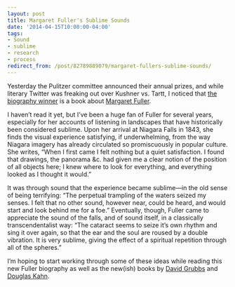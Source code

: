 ```yaml
---
layout: post 
title: Margaret Fuller's Sublime Sounds 
date: '2014-04-15T10:00:00-04:00' 
tags: 
- Sound 
- sublime 
- research 
- process 
redirect_from: /post/82789889079/margaret-fullers-sublime-sounds/
---
```


Yesterday the Pulitzer committee announced their annual prizes, and while literary Twitter was freaking out over Kushner vs. Tartt, I noticed that [the biography winner](http://www.pulitzer.org/citation/2014-Biography-or-Autobiography) is a book about [Margaret Fuller](http://en.wikipedia.org/wiki/Margaret_Fuller).

I haven’t read it yet, but I’ve been a huge fan of Fuller for several years, especially for her accounts of listening in landscapes that have historically been considered sublime. Upon her arrival at Niagara Falls in 1843, she finds the visual experience satisfying, if underwhelming, from the way Niagara imagery has already circulated so promiscuously in popular culture. She writes, “When I first came I felt nothing but a quiet satisfaction. I found that drawings, the panorama &c. had given me a clear notion of the position of all objects here; I knew where to look for everything, and everything looked as I thought it would.”

It was through sound that the experience became sublime—in the old sense of being terrifying: “The perpetual trampling of the waters seized my senses. I felt that no other sound, however near, could be heard, and would start and look behind me for a foe.” Eventually, though, Fuller came to appreciate the sound of the falls, and of sound itself, in a classically transcendentalist way: “The cataract seems to seize it’s own rhythm and sing it over again, so that the ear and the soul are roused by a double vibration. It is very sublime, giving the effect of a spiritual repetition through all of the spheres.”

I’m hoping to start working through some of these ideas while reading this new Fuller biography as well as the new(ish) books by [David Grubbs](http://www.amazon.com/dp/0822355906ef=pe_385040_30332190_TE_M3T1_ST1_dp_1) and [Douglas Kahn](http://www.amazon.com/Earth-Sound-Signal-Energies-Magnitude/dp/0520257553ef=sr_1_1?s=books&ie=UTF8&qid=1397514942&sr=1-1&keywords=earth+sound+earth+signal).

